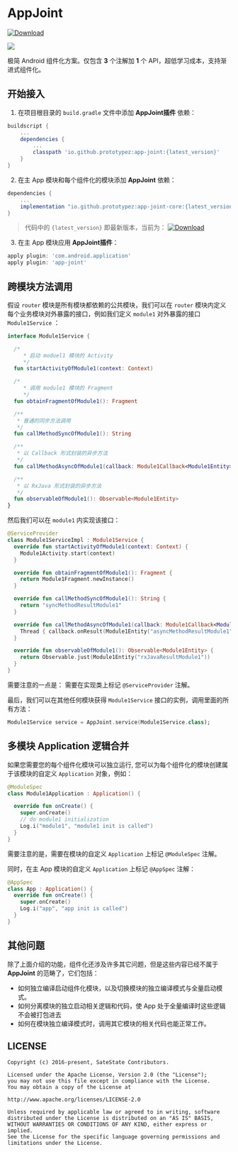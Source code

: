# AppJoint
 [ ![Download](https://api.bintray.com/packages/prototypez/maven/app-joint/images/download.svg) ](https://bintray.com/prototypez/maven/app-joint/_latestVersion)

![](https://rawcdn.githack.com/PrototypeZ/AppJoint/master/app-joint-logo.png)

极简 Android 组件化方案。仅包含 **3** 个注解加 **1** 个 API，超低学习成本，支持渐进式组件化。

## 开始接入

1. 在项目根目录的 `build.gradle` 文件中添加 **AppJoint插件** 依赖：

```groovy
buildscript {
    ...
    dependencies {
        ...
        classpath 'io.github.prototypez:app-joint:{latest_version}'
    }
}
```

2. 在主 App 模块和每个组件化的模块添加 **AppJoint** 依赖：

```groovy
dependencies {
    ...
    implementation "io.github.prototypez:app-joint-core:{latest_version}"
}
```
> 代码中的 `{latest_version}` 即最新版本，当前为： [ ![Download](https://api.bintray.com/packages/prototypez/maven/app-joint/images/download.svg) ](https://bintray.com/prototypez/maven/app-joint/_latestVersion)

3. 在主 App 模块应用 **AppJoint插件**： 

```groovy
apply plugin: 'com.android.application'
apply plugin: 'app-joint'
```

## 跨模块方法调用

假设 `router` 模块是所有模块都依赖的公共模块，我们可以在 `router` 模块内定义每个业务模块对外暴露的接口，例如我们定义 `module1` 对外暴露的接口 `Module1Service` ：

```kotlin
interface Module1Service {

  /*
     * 启动 moduel1 模块的 Activity
     */
  fun startActivityOfModule1(context: Context)

  /*
     * 调用 module1 模块的 Fragment
     */
  fun obtainFragmentOfModule1(): Fragment

  /**
   * 普通的同步方法调用
   */
  fun callMethodSyncOfModule1(): String

  /**
   * 以 Callback 形式封装的异步方法
   */
  fun callMethodAsyncOfModule1(callback: Module1Callback<Module1Entity>)

  /**
   * 以 RxJava 形式封装的异步方法
   */
  fun observableOfModule1(): Observable<Module1Entity>
}
```

然后我们可以在 `module1` 内实现该接口：

```kotlin
@ServiceProvider
class Module1ServiceImpl : Module1Service {
  override fun startActivityOfModule1(context: Context) {
    Module1Activity.start(context)
  }

  override fun obtainFragmentOfModule1(): Fragment {
    return Module1Fragment.newInstance()
  }

  override fun callMethodSyncOfModule1(): String {
    return "syncMethodResultModule1"
  }

  override fun callMethodAsyncOfModule1(callback: Module1Callback<Module1Entity>) {
    Thread { callback.onResult(Module1Entity("asyncMethodResultModule1")) }.start()
  }

  override fun observableOfModule1(): Observable<Module1Entity> {
    return Observable.just(Module1Entity("rxJavaResultModule1"))
  }
}
```

需要注意的一点是： 需要在实现类上标记 `@ServiceProvider` 注解。

最后，我们可以在其他任何模块获得 `Module1Service` 接口的实例，调用里面的所有方法：

```kotlin
Module1Service service = AppJoint.service(Module1Service.class);
```

## 多模块 Application 逻辑合并

如果您需要您的每个组件化模块可以独立运行, 您可以为每个组件化的模块创建属于该模块的自定义 `Application` 对象，例如：

```kotlin
@ModuleSpec
class Module1Application : Application() {

  override fun onCreate() {
    super.onCreate()
    // do module1 initialization
    Log.i("module1", "module1 init is called")
  }
}
```

需要注意的是，需要在模块的自定义 `Application` 上标记 `@ModuleSpec` 注解。

同时，在主 App 模块的自定义 `Application` 上标记 `@AppSpec` 注解：

```kotlin
@AppSpec
class App : Application() {
  override fun onCreate() {
    super.onCreate()
    Log.i("app", "app init is called")
  }
}
```

## 其他问题

除了上面介绍的功能，组件化还涉及许多其它问题，但是这些内容已经不属于 **AppJoint** 的范畴了，它们包括：

+ 如何独立编译启动组件化模块，以及切换模块的独立编译模式与全量启动模式。
+ 如何分离模块的独立启动相关逻辑和代码，使 App 处于全量编译时这些逻辑不会被打包进去
+ 如何在模块独立编译模式时，调用其它模块的相关代码也能正常工作。

## LICENSE

    Copyright (c) 2016-present, SateState Contributors.

    Licensed under the Apache License, Version 2.0 (the "License");
    you may not use this file except in compliance with the License.
    You may obtain a copy of the License at

    http://www.apache.org/licenses/LICENSE-2.0

    Unless required by applicable law or agreed to in writing, software
    distributed under the License is distributed on an "AS IS" BASIS,
    WITHOUT WARRANTIES OR CONDITIONS OF ANY KIND, either express or implied.
    See the License for the specific language governing permissions and
    limitations under the License.